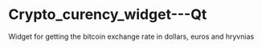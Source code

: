 # Crypto_curency_widget---Qt
Widget for getting the bitcoin exchange rate in dollars, euros and hryvnias
